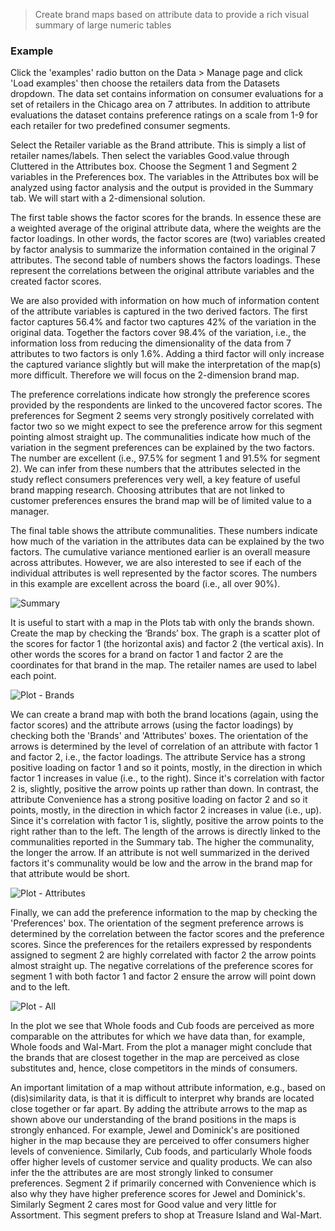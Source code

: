 > Create brand maps based on attribute data to provide a rich visual summary of large numeric tables

### Example

Click the 'examples' radio button on the Data > Manage page and click 'Load examples' then choose the retailers data from the Datasets dropdown. The data set contains information on consumer evaluations for a set of retailers in the Chicago area on 7 attributes. In addition to attribute evaluations the dataset contains preference ratings on a scale from 1-9 for each retailer for two predefined consumer segments.

Select the Retailer variable as the Brand attribute. This is simply a list of retailer names/labels. Then select the variables Good.value through Cluttered in the Attributes box. Choose the Segment 1 and Segment 2 variables in the Preferences box. The variables in the Attributes box will be analyzed using factor analysis and the output is provided in the Summary tab. We will start with a 2-dimensional solution.

The first table shows the factor scores for the brands. In essence these are a weighted average of the original attribute data, where the weights are the factor loadings. In other words, the factor scores are (two) variables created by factor analysis to summarize the information contained in the original 7 attributes. The second table of numbers shows the factors loadings. These represent the correlations between the original attribute variables and the created factor scores.

We are also provided with information on how much of information content of the attribute variables is captured in the two derived factors. The first factor captures 56.4% and factor two captures 42% of the variation in the original data. Together the factors cover 98.4% of the variation, i.e., the information loss from reducing the dimensionality of the data from 7 attributes to two factors is only 1.6%. Adding a third factor will only increase the captured variance slightly but will make the interpretation of the map(s) more difficult. Therefore we will focus on the 2-dimension brand map.

The preference correlations indicate how strongly the preference scores provided by the respondents are linked to the uncovered factor scores. The preferences for Segment 2 seems very strongly positively correlated with factor two so we might expect to see the preference arrow for this segment pointing almost straight up. The communalities indicate how much of the variation in the segment preferences can be explained by the two factors. The number are excellent (i.e., 97.5% for segment 1 and 91.5% for segment 2). We can infer from these numbers that the attributes selected in the study reflect consumers preferences very well, a key feature of useful brand mapping research. Choosing attributes that are not linked to customer preferences ensures the brand map will be of limited value to a manager.

The final table shows the attribute communalities. These numbers indicate how much of the variation in the attributes data can be explained by the two factors. The cumulative variance mentioned earlier is an overall measure across attributes. However, we are also interested to see if each of the individual attributes is well represented by the factor scores. The numbers in this example are excellent across the board (i.e., all over 90%).

![Summary](figures_marketing/pmap_summary.png)

It is useful to start with a map in the Plots tab with only the brands shown. Create the map by checking the ‘Brands’ box. The graph is a scatter plot of the scores for factor 1 (the horizontal axis) and factor 2 (the vertical axis). In other words the scores for a brand on factor 1 and factor 2 are the coordinates for that brand in the map. The retailer names are used to label each point.

![Plot - Brands](figures_marketing/pmap_plot_brands.png)

We can create a brand map with both the brand locations (again, using the factor scores) and the attribute arrows (using the factor loadings) by checking both the 'Brands' and 'Attributes' boxes. The orientation of the arrows is determined by the level of correlation of an attribute with factor 1 and factor 2, i.e., the factor loadings. The attribute Service has a strong positive loading on factor 1 and so it points, mostly, in the direction in which factor 1 increases in value (i.e., to the right). Since it's correlation with factor 2 is, slightly, positive the arrow points up rather than down. In contrast, the attribute Convenience has a strong positive loading on factor 2 and so it points, mostly, in the direction in which factor 2 increases in value (i.e., up). Since it's correlation with factor 1 is, slightly, positive the arrow points to the right rather than to the left. The length of the arrows is directly linked to the communalities reported in the Summary tab. The higher the communality, the longer the arrow. If an attribute is not well summarized in the derived factors it's communality would be low and the arrow in the brand map for that attribute would be short.

![Plot - Attributes](figures_marketing/pmap_plot_brands_attr.png)

Finally, we can add the preference information to the map by checking the 'Preferences' box. The orientation of the segment preference arrows is determined by the correlation between the factor scores and the preference scores. Since the preferences for the retailers expressed by respondents assigned to segment 2 are highly correlated with factor 2 the arrow points almost straight up. The negative correlations of the preference scores for segment 1 with both factor 1 and factor 2 ensure the arrow will point down and to the left.

![Plot - All](figures_marketing/pmap_plot_all.png)

In the plot we see that Whole foods and Cub foods are perceived as more comparable on the attributes for which we have data than, for example, Whole foods and Wal-Mart. From the plot a manager might conclude that the brands that are closest together in the map are perceived as close substitutes and, hence, close competitors in the minds of consumers.

An important limitation of a map without attribute information, e.g., based on (dis)similarity data, is that it is difficult to interpret why brands are located close together or far apart. By adding the attribute arrows to the map as shown above our understanding of the brand positions in the maps is strongly enhanced. For example, Jewel and Dominick's are positioned higher in the map because they are perceived to offer consumers higher levels of convenience. Similarly, Cub foods, and particularly Whole foods offer higher levels of customer service and quality products. We can also infer the the attributes are are most strongly linked to consumer preferences. Segment 2 if primarily concerned with Convenience which is also why they have higher preference scores for Jewel and Dominick's. Similarly Segment 2 cares most for Good value and very little for Assortment. This segment prefers to shop at Treasure Island and Wal-Mart.
